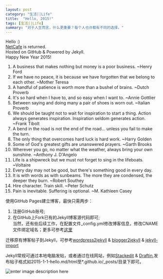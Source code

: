 ```yaml
---
layout: post
category: "生活||Life"
title:  "Hello, 2015!"
tags: [生活||Life]
summary: "对于人生而言，什么更重要？每个人也许都有不同的选择。"
---
```


Hello  :)  
[NetCafe](http://blog.pop925.net) is returned.   
Hosted on GitHub & Powered by Jekyll.   
Happy New Year 2015!   

1. A business that makes nothing but money is a poor business. ~Henry Ford 
2. If we have no peace, it is because we have forgotten that we belong to each other. ~Mother Teresa 
3. A handful of patience is worth more than a bushel of brains. ~Dutch Proverb 
4. It's so hard when I have to, and so easy when I want to. ~Annie Gottlier 
5. Between saying and doing many a pair of shoes is worn out. ~Italian Proverb 
6. We should be taught not to wait for inspiration to start a thing. Action always generates inspiration. Inspiration seldom generates action. ~Frank Tibolt 
7. A bend in the road is not the end of the road... unless you fail to make the turn. 
8. The only thing that overcomes hard luck is hard work. ~Harry Golden 
9. Some of God's greatest gifts are unanswered prayers. ~Garth Brooks 
10. Wherever you go, no matter what the weather, always bring your own sunshine. ~Anthony J. D'Angelo 
11. Life is a shipwreck but we must not forget to sing in the lifeboats. ~Voltaire 
12. Every day may not be good, but there's something good in every day. 
13. It is with words as with sunbeams. The more they are condensed, the deeper they burn. ~Robert Southey 
14. Hire character. Train skill. ~Peter Schutz 
15. Pain is inevitable. Suffering is optional. ~M. Kathleen Casey  


使用GitHub Pages建立博客，最快只需两步：   
1. 注册GitHub账号;   
2. 在GitHub上Fork已有的Jekyll博客源代码即可;   
当然，还有些后续工作，在配置文件_config.yml修改博客信息，修改CNAME文件绑定域名；更多可参考[这里](http://beiyuu.com/github-pages/)   

迁移原有博客帖子到Jekyll，可参考[wordpress2jekyll](https://github.com/benbalter/wordpress-to-jekyll-exporter) & [blogger2jekyll](https://github.com/kcargile/blogger2jekyll) & [jekyll-import](https://github.com/jekyll/jekyll-import)   

Jekyll常规可通过本地电脑发帖，或者通过在线网站，例如[Stackedit](https://stackedit.io/editor) & [Draftin](https://draftin.com),发布帖子格式如2015-1-1-hello.md/html至*.github.io/_posts/目录下即可。   

![enter image description here](https://lh5.googleusercontent.com/AqYaEsEXGMHqTiunHAVe3AjKa73CiOM4lGLs3OFncJY=s200 "IMG_4125.JPG")

